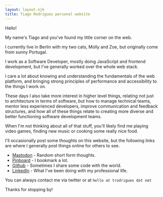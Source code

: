 ```yaml
---
layout: layout.njk
title: Tiago Rodrigues personal website
---
```


Hello!

My name's Tiago and you've found my little corner on the web.

I currently live in Berlin with my two cats, Molly and Zoe, but originally come from sunny Portugal.

I work as a Software Developer, mostly doing JavaScript and frontend development, but I've generally worked over the whole web stack.

I care a lot about knowing and understanding the fundamentals of the web platform, and bringing strong principles of performance and accessibility to the things I work on.

These days I also take more interest in higher level things, relating not just to architecture in terms of software, but how to manage technical teams, mentor less experienced developers, improve communication and feedback structures, and how all of these things relate to creating more diverse and better functioning software development teams.

When I'm not thinking about all of that stuff, you'll likely find me playing video games, finding new music or cooking some really nice food.

I'll occasionally post some thoughts on this website, but the following links are where I generally post things online for others to see.

* <a href="https://icosahedron.website/@trodrigues" rel="me">Mastodon</a> - Random short form thoughts.
* <a href="https://pinboard.in/u:trodrigues" rel="me">Pinboard</a> - I bookmark a lot.
* <a href="https://github.com/trodrigues" rel="me">Github</a> - Sometimes I share some code with the world.
* <a href="https://www.linkedin.com/in/tmcrodrigues/" rel="me">LinkedIn</a> - What I've been doing with my professional life.

You can always contact me via twitter or at `hello at trodrigues dot net`

Thanks for stopping by!
